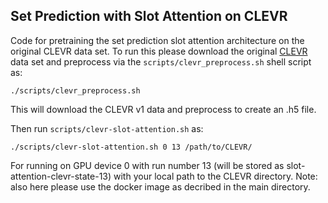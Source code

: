 ## Set Prediction with Slot Attention on CLEVR

Code for pretraining the set prediction slot attention architecture on the original CLEVR data set. To run this please 
download the original [CLEVR](https://cs.stanford.edu/people/jcjohns/clevr/) data set and preprocess via the 
```scripts/clevr_preprocess.sh``` shell script as:

```./scripts/clevr_preprocess.sh```

This will download the CLEVR v1 data and preprocess to create an .h5 file.

Then run ```scripts/clevr-slot-attention.sh``` as:

```./scripts/clevr-slot-attention.sh 0 13 /path/to/CLEVR/```

For running on GPU device 0 with run number 13 (will be stored as slot-attention-clevr-state-13) with your local path 
to the CLEVR directory. Note: also here please use the docker image as decribed in the main directory.
